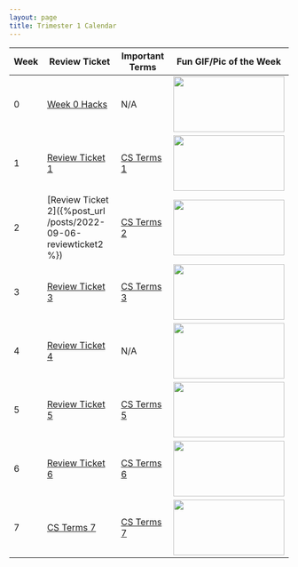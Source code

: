 ```yaml
---
layout: page
title: Trimester 1 Calendar
---
```


| Week |   Review Ticket  | Important Terms | Fun GIF/Pic of the Week |
| ---- | ---------------- | --------------- | ------------------- |
|   0  | <a href="https://github.com/kayleehou/myproject/issues/2#issue-1345798824" rel="nofollow">Week 0 Hacks</a> |       N/A       | <img src="https://miro.medium.com/max/1400/1*VMmvImch6VU5pc2VktY1uw.gif" width="200" height="100" /> |
|   1  | <a href="https://kayleehou.github.io/myproject/review%20tickets/2022/09/02/reviewticket1.html" rel="nofollow">Review Ticket 1</a> | <a href="https://kayleehou.github.io/myproject/markdown/2022/08/28/csterms.html" rel="nofollow">CS Terms 1</a>  | <img src="https://scitechdaily.com/images/Computer-Code-Speed-Algorithm-Concept.gif" width="200" height="100" /> |
|   2  | [Review Ticket 2]({%post_url /posts/2022-09-06-reviewticket2 %})  | <a href="https://kayleehou.github.io/myproject/cs%20terms/2022/09/05/csterms2.html" rel="nofollow">CS Terms 2</a> | <img src="https://www.kindpng.com/picc/m/151-1510104_computer-science-clip-art-hd-png-download.png" width="200" height="100" /> |
|   3  | <a href="https://github.com/kayleehou/myproject/issues/8#issue-1369227415" rel="nofollow">Review Ticket 3</a> |  <a href="https://kayleehou.github.io/myproject/cs%20terms/2022/09/11/csterms3.html" rel="nofollow">CS Terms 3</a> | <img src="https://i.chzbgr.com/full/9673052416/h59373B90/person-write-code-run-code-have-bug-have-bug-feature" width="200" height="100" /> |
|   4  | <a href="https://github.com/kayleehou/myproject/issues/9" rel="nofollow">Review Ticket 4</a> |     N/A     | <img src="https://d2r55xnwy6nx47.cloudfront.net/uploads/2019/04/Multiplication_2880x1220_HPA.gif" width="200" height="100" /> |
|   5  | <a href="https://github.com/kayleehou/myproject/issues/12#issue-1385517165" rel="nofollow">Review Ticket 5</a> | <a href="https://kayleehou.github.io/myproject/cs%20terms/2022/09/25/csterms5.html" rel="nofollow">CS Terms 5</a> |  <img src="https://images3.content-hci.com/commimg/myhotcourses/blog/post/myhc_89683.jpg" width="200" height="100" /> |
|   6   | <a href="https://github.com/kayleehou/myproject/issues/16#issue-1395008334" rel="nofollow">Review Ticket 6</a> | <a href="https://kayleehou.github.io/myproject/cs%20terms/2022/10/03/csterm6.html" rel="nofollow"> CS Terms 6</a>  |  <img src="https://upload.wikimedia.org/wikipedia/commons/thumb/0/02/Computer_science_education.png/475px-Computer_science_education.png" width="200" height="100" /> |
|    7   | <a href="https://github.com/kayleehou/myproject/issues/17#issue-1402711742" rel="nofollow"> CS Terms 7</a> | <a href="https://kayleehou.github.io/myproject/cs%20terms/2022/10/06/csterm7.html" rel="nofollow"> CS Terms 7</a> | <img src="https://i.pinimg.com/736x/74/af/ed/74afedb88267056267080096c3da2b3c.jpg" width="200" height="100" /> |